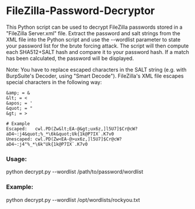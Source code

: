 # FileZilla-Password-Decryptor

This Python script can be used to decrypt FileZilla passwords stored in a "FileZilla Server.xml" file. Extract the password and salt strings from the XML file into the Python script and use the --wordlist parameter to state your password list for the brute forcing attack. The script will then compute each SHA512+SALT hash and compare it to your password hash. If a match has been calculated, the password will be displayed.

Note: You have to replace escaped characters in the SALT string (e.g. with BurpSuite's Decoder, using "Smart Decode"). FileZilla's XML file escapes special characters in the following way:

```
&amp; = &
&lt; = <
&apos; = '
&quot; = "
&gt; = >

# Example
Escaped:   cwl.PD(Zw&lt;EA-@&gt;ux6z,]l5U7]$Cr@cW?aD4~:j4&quot;%_*\6k&quot;Uk{1k@P7IX`.K7v0
Unescaped: cwl.PD(Zw<EA-@>ux6z,]l5U7]$Cr@cW?aD4~:j4"%_*\6k"Uk{1k@P7IX`.K7v0
```



### Usage:

python decrypt.py --wordlist /path/to/password/wordlist
  
### Example:

python decrypt.py --wordlist /opt/wordlists/rockyou.txt
